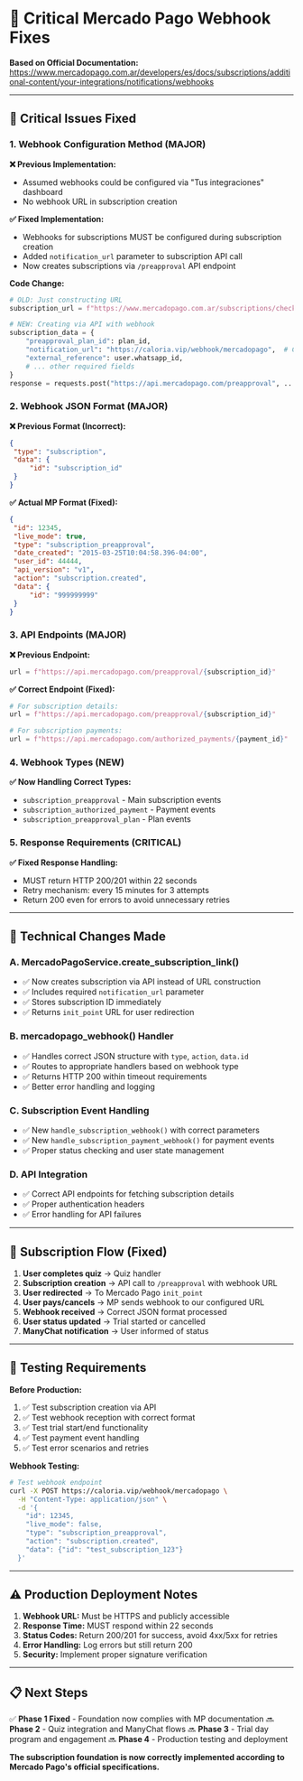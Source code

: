 # 🚨 **Critical Mercado Pago Webhook Fixes**

**Based on Official Documentation:** https://www.mercadopago.com.ar/developers/es/docs/subscriptions/additional-content/your-integrations/notifications/webhooks

---

## 🔴 **Critical Issues Fixed**

### **1. Webhook Configuration Method (MAJOR)**

**❌ Previous Implementation:**
- Assumed webhooks could be configured via "Tus integraciones" dashboard
- No webhook URL in subscription creation

**✅ Fixed Implementation:**
- Webhooks for subscriptions MUST be configured during subscription creation
- Added `notification_url` parameter to subscription API call
- Now creates subscriptions via `/preapproval` API endpoint

**Code Change:**
```python
# OLD: Just constructing URL
subscription_url = f"https://www.mercadopago.com.ar/subscriptions/checkout?preapproval_plan_id={plan_id}"

# NEW: Creating via API with webhook
subscription_data = {
    "preapproval_plan_id": plan_id,
    "notification_url": "https://caloria.vip/webhook/mercadopago",  # CRITICAL
    "external_reference": user.whatsapp_id,
    # ... other required fields
}
response = requests.post("https://api.mercadopago.com/preapproval", ...)
```

### **2. Webhook JSON Format (MAJOR)**

**❌ Previous Format (Incorrect):**
```json
{
 "type": "subscription",
 "data": {
     "id": "subscription_id"
 }
}
```

**✅ Actual MP Format (Fixed):**
```json
{
 "id": 12345,
 "live_mode": true,
 "type": "subscription_preapproval",
 "date_created": "2015-03-25T10:04:58.396-04:00",
 "user_id": 44444,
 "api_version": "v1",
 "action": "subscription.created",
 "data": {
     "id": "999999999"
 }
}
```

### **3. API Endpoints (MAJOR)**

**❌ Previous Endpoint:**
```python
url = f"https://api.mercadopago.com/preapproval/{subscription_id}"
```

**✅ Correct Endpoint (Fixed):**
```python
# For subscription details:
url = f"https://api.mercadopago.com/preapproval/{subscription_id}"

# For subscription payments:
url = f"https://api.mercadopago.com/authorized_payments/{payment_id}"
```

### **4. Webhook Types (NEW)**

**✅ Now Handling Correct Types:**
- `subscription_preapproval` - Main subscription events
- `subscription_authorized_payment` - Payment events
- `subscription_preapproval_plan` - Plan events

### **5. Response Requirements (CRITICAL)**

**✅ Fixed Response Handling:**
- MUST return HTTP 200/201 within 22 seconds
- Retry mechanism: every 15 minutes for 3 attempts
- Return 200 even for errors to avoid unnecessary retries

---

## 🔧 **Technical Changes Made**

### **A. MercadoPagoService.create_subscription_link()**
- ✅ Now creates subscription via API instead of URL construction
- ✅ Includes required `notification_url` parameter
- ✅ Stores subscription ID immediately
- ✅ Returns `init_point` URL for user redirection

### **B. mercadopago_webhook() Handler**
- ✅ Handles correct JSON structure with `type`, `action`, `data.id`
- ✅ Routes to appropriate handlers based on webhook type
- ✅ Returns HTTP 200 within timeout requirements
- ✅ Better error handling and logging

### **C. Subscription Event Handling**
- ✅ New `handle_subscription_webhook()` with correct parameters
- ✅ New `handle_subscription_payment_webhook()` for payment events
- ✅ Proper status checking and user state management

### **D. API Integration**
- ✅ Correct API endpoints for fetching subscription details
- ✅ Proper authentication headers
- ✅ Error handling for API failures

---

## 🎯 **Subscription Flow (Fixed)**

1. **User completes quiz** → Quiz handler
2. **Subscription creation** → API call to `/preapproval` with webhook URL
3. **User redirected** → To Mercado Pago `init_point`
4. **User pays/cancels** → MP sends webhook to our configured URL
5. **Webhook received** → Correct JSON format processed
6. **User status updated** → Trial started or cancelled
7. **ManyChat notification** → User informed of status

---

## 🧪 **Testing Requirements**

**Before Production:**
1. ✅ Test subscription creation via API
2. ✅ Test webhook reception with correct format
3. ✅ Test trial start/end functionality
4. ✅ Test payment event handling
5. ✅ Test error scenarios and retries

**Webhook Testing:**
```bash
# Test webhook endpoint
curl -X POST https://caloria.vip/webhook/mercadopago \
  -H "Content-Type: application/json" \
  -d '{
    "id": 12345,
    "live_mode": false,
    "type": "subscription_preapproval",
    "action": "subscription.created",
    "data": {"id": "test_subscription_123"}
  }'
```

---

## ⚠️ **Production Deployment Notes**

1. **Webhook URL:** Must be HTTPS and publicly accessible
2. **Response Time:** MUST respond within 22 seconds
3. **Status Codes:** Return 200/201 for success, avoid 4xx/5xx for retries
4. **Error Handling:** Log errors but still return 200
5. **Security:** Implement proper signature verification

---

## 📋 **Next Steps**

✅ **Phase 1 Fixed** - Foundation now complies with MP documentation
🔜 **Phase 2** - Quiz integration and ManyChat flows
🔜 **Phase 3** - Trial day program and engagement
🔜 **Phase 4** - Production testing and deployment

**The subscription foundation is now correctly implemented according to Mercado Pago's official specifications.** 